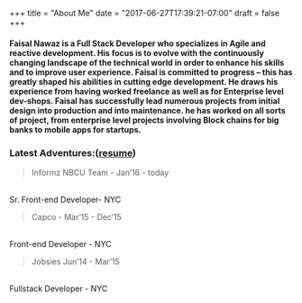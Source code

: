 +++
title = "About Me"
date = "2017-06-27T17:39:21-07:00"
draft = false
+++

<!-- ## Welcome -->

####  Faisal Nawaz is a Full Stack Developer who specializes in Agile and reactive development. His focus is to evolve with the continuously changing landscape of the technical world in order to enhance his skills and to improve user experience. Faisal is committed to progress – this has greatly shaped his abilities in cutting edge development. He draws his experience from having worked freelance as well as for Enterprise level dev-shops. Faisal has successfully lead numerous projects from initial design into production and into maintenance. he has worked on all sorts of project, from enterprise level projects involving Block chains for big banks to mobile apps for startups.



### Latest Adventures:([resume](/resume/Resume_Faisal_Nawaz.pdf))
> Informz NBCU Team - Jan’16 - today
  <br>
 Sr. Front-end Developer- NYC
  
>  Capco -  Mar’15 - Dec’15
  <br>
 Front-end Developer - NYC

> Jobsies Jun’14 - Mar’15
  <br>
  Fullstack Developer - NYC

